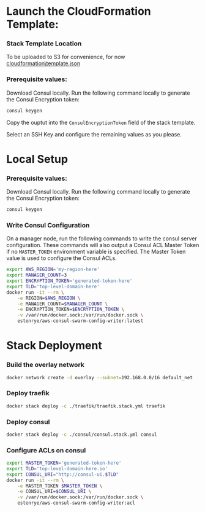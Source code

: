 # Launch the CloudFormation Template:

### Stack Template Location
To be uploaded to S3 for convenience, for now [cloudformation\template.json](cloudformation\template.json)

### Prerequisite values:
Download Consul locally.  Run the following command locally to generate the Consul Encryption token:
```sh
consul keygen
```
Copy the ouptut into the `ConsulEncryptionToken` field of the stack template.

Select an SSH Key and configure the remaining values as you please.


# Local Setup
### Prerequisite values:
Download Consul locally.  Run the following command locally to generate the Consul Encryption token:
```sh
consul keygen
```

### Write Consul Configuration
On a manager node, run the following commands to write the consul server configuration.  These commands will also output a Consul ACL Master Token if no `MASTER_TOKEN` environment variable is specified.  The Master Token value is used to configure the Consul ACLs.
```sh
export AWS_REGION='my-region-here'
export MANAGER_COUNT=3
export ENCRYPTION_TOKEN='generated-token-here'
export TLD='top-level-domain-here'
docker run -it --rm \
    -e REGION=$AWS_REGION \
	-e MANAGER_COUNT=$MANAGER_COUNT \
	-e ENCRYPTION_TOKEN=$ENCRYPTION_TOKEN \
	-v /var/run/docker.sock:/var/run/docker.sock \
	estenrye/aws-consul-swarm-config-writer:latest
```

# Stack Deployment

### Build the overlay network
```sh
docker network create -d overlay --subnet=192.168.0.0/16 default_net
```

### Deploy traefik
```sh
docker stack deploy -c ./traefik/traefik.stack.yml traefik
```

### Deploy consul
```sh
docker stack deploy -c ./consul/consul.stack.yml consul
```

### Configure ACLs on consul
```sh
export MASTER_TOKEN='generated-token-here'
export TLD='top-level-domain-here.io'
export CONSUL_URI="http://consul-ui.$TLD"
docker run -it --rm \
    -e MASTER_TOKEN $MASTER_TOKEN \
	-e CONSUL_URI=$CONSUL_URI \
	-v /var/run/docker.sock:/var/run/docker.sock \
	estenrye/aws-consul-swarm-config-writer:acl
```